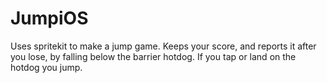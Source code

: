 # JumpiOS

Uses spritekit to make a jump game. Keeps your score, and reports it after you lose, by falling below the barrier hotdog.
If you tap or land on the hotdog you jump.
